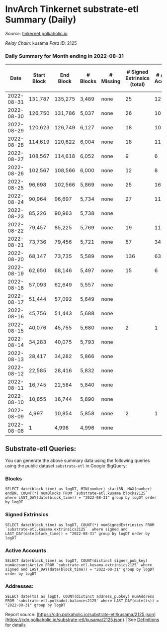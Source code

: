 # InvArch Tinkernet substrate-etl Summary (Daily)

_Source_: [tinkernet.polkaholic.io](https://tinkernet.polkaholic.io)

*Relay Chain*: kusama
*Para ID*: 2125



### Daily Summary for Month ending in 2022-08-31


| Date | Start Block | End Block | # Blocks | # Missing | # Signed Extrinsics (total) | # Active Accounts | # Addresses with Balances | # Events | # Transfers | # XCM Transfers In | # XCM Transfers Out |
| ---- | ----------- | --------- | -------- | --------- | --------------------------- | ----------------- | ------------------------- | -------- | ----------- | ------------------ | ------------------- |
| 2022-08-31 | 131,787 | 135,275 | 3,489 | none  | 25 | 12 | 1,189 | 7,633 | 497  |   |   |
| 2022-08-30 | 126,750 | 131,786 | 5,037 | none  | 26 | 10 |  | 10,823 | 587  |   |   |
| 2022-08-29 | 120,623 | 126,749 | 6,127 | none  | 18 | 10 |  | 12,746 | 370  |   |   |
| 2022-08-28 | 114,619 | 120,622 | 6,004 | none  | 18 | 11 |  | 12,520 | 397  |   |   |
| 2022-08-27 | 108,567 | 114,618 | 6,052 | none  | 9 | 6 |  | 12,368 | 207  |   |   |
| 2022-08-26 | 102,567 | 108,566 | 6,000 | none  | 12 | 8 |  | 12,349 | 270  |   |   |
| 2022-08-25 | 96,698 | 102,566 | 5,869 | none  | 25 | 16 |  | 12,477 | 583  |   |   |
| 2022-08-24 | 90,964 | 96,697 | 5,734 | none  | 27 | 11 |  | 12,012 | 376  |   |   |
| 2022-08-23 | 85,226 | 90,963 | 5,738 | none  |  |  |  | 11,482 |   |   |   |
| 2022-08-22 | 79,457 | 85,225 | 5,769 | none  | 19 | 11 |  | 12,104 | 449  |   |   |
| 2022-08-21 | 73,736 | 79,456 | 5,721 | none  | 57 | 34 |  | 12,833 | 1,042  |   |   |
| 2022-08-20 | 68,147 | 73,735 | 5,589 | none  | 136 | 63 |  | 14,401 | 2,227  |   |   |
| 2022-08-19 | 62,650 | 68,146 | 5,497 | none  | 15 | 6 |  | 19,540 | 2,535  |   |   |
| 2022-08-18 | 57,093 | 62,649 | 5,557 | none  |  |  |  | 11,120 |   |   |   |
| 2022-08-17 | 51,444 | 57,092 | 5,649 | none  |  |  |  | 11,301 |   |   |   |
| 2022-08-16 | 45,756 | 51,443 | 5,688 | none  |  |  |  | 11,382 |   |   |   |
| 2022-08-15 | 40,076 | 45,755 | 5,680 | none  | 2 | 1 |  | 11,377 |   |   |   |
| 2022-08-14 | 34,283 | 40,075 | 5,793 | none  |  |  |  | 11,592 |   |   |   |
| 2022-08-13 | 28,417 | 34,282 | 5,866 | none  |  |  |  | 11,739 |   |   |   |
| 2022-08-12 | 22,585 | 28,416 | 5,832 | none  |  |  |  | 11,667 |   |   |   |
| 2022-08-11 | 16,745 | 22,584 | 5,840 | none  |  |  |  | 11,686 |   |   |   |
| 2022-08-10 | 10,855 | 16,744 | 5,890 | none  |  |  |  | 11,786 |   |   |   |
| 2022-08-09 | 4,997 | 10,854 | 5,858 | none  | 2 | 1 |  | 11,733 |   |   |   |
| 2022-08-08 | 1 | 4,996 | 4,996 | none  |  |  |  | 9,994 |   |   |   |

## Substrate-etl Queries:
You can generate the above summary data using the following queries using the public dataset `substrate-etl` in Google BigQuery:


### Blocks
```
SELECT date(block_time) as logDT, MIN(number) startBN, MAX(number) endBN, COUNT(*) numBlocks FROM `substrate-etl.kusama.blocks2125`  where LAST_DAY(date(block_time)) = "2022-08-31" group by logDT order by logDT
```


### Signed Extrinsics
```
SELECT date(block_time) as logDT, COUNT(*) numSignedExtrinsics FROM `substrate-etl.kusama.extrinsics2125`  where signed and LAST_DAY(date(block_time)) = "2022-08-31" group by logDT order by logDT
```


### Active Accounts
```
SELECT date(block_time) as logDT, COUNT(distinct signer_pub_key) numAccountsActive FROM `substrate-etl.kusama.extrinsics2125` where signed and LAST_DAY(date(block_time)) = "2022-08-31" group by logDT order by logDT
```


### Addresses:
```
SELECT date(ts) as logDT, COUNT(distinct address_pubkey) numAddress FROM `substrate-etl.polkadot.balances2125` where LAST_DAY(date(ts)) = "2022-08-31" group by logDT
```



Report source: [https://cdn.polkaholic.io/substrate-etl/kusama/2125.json](https://cdn.polkaholic.io/substrate-etl/kusama/2125.json) | See [Definitions](/DEFINITIONS.md) for details
